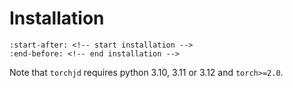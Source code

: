 # Installation

```{include} ../../README.md
:start-after: <!-- start installation -->
:end-before: <!-- end installation -->
```

Note that `torchjd` requires python 3.10, 3.11 or 3.12 and `torch>=2.0`.
